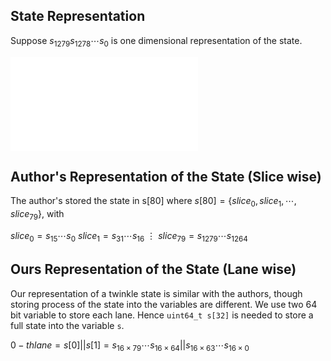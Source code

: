 
## State Representation
Suppose $s_{1279} s_{1278} \cdots s_0$ is one dimensional representation of the state.

![twinkle state](state.pdf)

## Author's Representation of the State (Slice wise)
The author's stored the state in s[80] where $s[80] = \{slice_0, slice_1, \cdots, slice_{79}\}$,
with

$slice_0 = s_{15} \cdots s_{0}$
$slice_1 = s_{31} \cdots s_{16}$
$\vdots$
$slice_{79} = s_{1279} \cdots s_{1264}$

## Ours Representation of the State (Lane wise)
Our representation of a twinkle state is similar with the authors, though storing process of the
state into the variables are different. We use two 64 bit variable to store each lane. Hence
`uint64_t s[32]` is needed to store a full state into the variable `s`.

$0-th lane = s[0]||s[1] = s_{16\times 79} \cdots s_{16\times 64} ||  s_{16\times 63} \cdots s_{16\times 0}$ 
